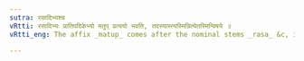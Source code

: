 ```yaml
---
sutra: रसादिभ्यश्च
vRtti: रसादिभ्यः प्रातिपदिकेभ्यो मतुप् प्रत्ययो भवति, तदस्यास्त्यस्मिन्नित्येतस्मिन्विषये ॥
vRtti_eng: The affix _matup_ comes after the nominal stems _rasa_ &c, in the sense of 'whose it is', or 'in whom it is'.

---
```

